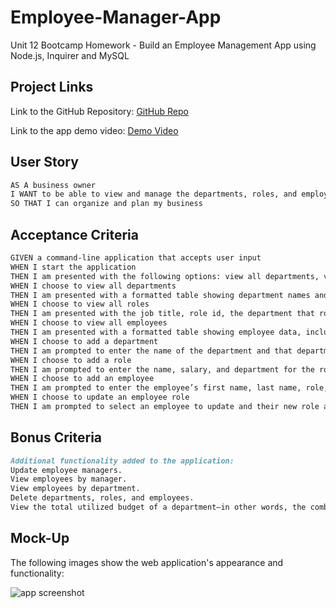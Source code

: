 # Employee-Manager-App
Unit 12 Bootcamp Homework - Build an Employee Management App using Node.js, Inquirer and MySQL

## Project Links
Link to the GitHub Repository: [GitHub Repo](https://github.com/lvaillancourt8/Employee-Manager-App)

Link to the app demo video: [Demo Video](https://drive.google.com/file/d/1kSdoh19GkU2bb5RlHwn_Edb8e_hCVIKs/view)

## User Story

```md
AS A business owner
I WANT to be able to view and manage the departments, roles, and employees in my company
SO THAT I can organize and plan my business
```

## Acceptance Criteria

```md
GIVEN a command-line application that accepts user input
WHEN I start the application
THEN I am presented with the following options: view all departments, view all roles, view all employees, add a department, add a role, add an employee, and update an employee role
WHEN I choose to view all departments
THEN I am presented with a formatted table showing department names and department ids
WHEN I choose to view all roles
THEN I am presented with the job title, role id, the department that role belongs to, and the salary for that role
WHEN I choose to view all employees
THEN I am presented with a formatted table showing employee data, including employee ids, first names, last names, job titles, departments, salaries, and managers that the employees report to
WHEN I choose to add a department
THEN I am prompted to enter the name of the department and that department is added to the database
WHEN I choose to add a role
THEN I am prompted to enter the name, salary, and department for the role and that role is added to the database
WHEN I choose to add an employee
THEN I am prompted to enter the employee’s first name, last name, role, and manager, and that employee is added to the database
WHEN I choose to update an employee role
THEN I am prompted to select an employee to update and their new role and this information is updated in the database  
```

## Bonus Criteria
```md
Additional functionality added to the application:
Update employee managers.
View employees by manager.
View employees by department.
Delete departments, roles, and employees.
View the total utilized budget of a department—in other words, the combined salaries of all employees in that department.
```

## Mock-Up

The following images show the web application's appearance and functionality:

![app screenshot](https://user-images.githubusercontent.com/55712456/134057610-1bf621d3-f5c0-4881-bd3b-37c8ebdc577e.jpg)
